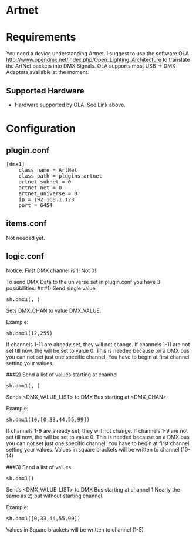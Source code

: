 # Artnet

# Requirements

You need a device understanding Artnet.
I suggest to use the software OLA http://www.opendmx.net/index.php/Open_Lighting_Architecture to translate the ArtNet packets into DMX Signals.
OLA supports most USB -> DMX Adapters available at the moment.

## Supported Hardware

* Hardware supported by OLA. See Link above. 

# Configuration

## plugin.conf

<pre>
[dmx1]
	class_name = ArtNet
	class_path = plugins.artnet
	artnet_subnet = 0
	artnet_net = 0
	artnet_universe = 0
	ip = 192.168.1.123
	port = 6454
</pre>

## items.conf

Not needed yet.

## logic.conf
Notice: First DMX channel is 1! Not 0!

To send DMX Data to the universe set in plugin.conf you have 3 possibilities:
###1) Send single value
<pre>sh.dmx1(<DMX_CHAN>, <DMX_VALUE>)</pre>
Sets DMX_CHAN to value DMX_VALUE.

Example:
<pre>sh.dmx1(12,255)</pre>
If channels 1-11 are already set, they will not change.
If channels 1-11 are not set till now, the will be set to value 0. 
This is needed because on a DMX bus you can not set just one specific channel.
You have to begin at first channel setting your values.

###2) Send a list of values starting at channel
<pre>sh.dmx1(<DMX_CHAN>, <DMX_VALUE_LIST>)</pre>
Sends <DMX_VALUE_LIST> to DMX Bus starting at <DMX_CHAN>

Example:
<pre>sh.dmx1(10,[0,33,44,55,99])</pre>
If channels 1-9 are already set, they will not change.
If channels 1-9 are not set till now, the will be set to value 0. 
This is needed because on a DMX bus you can not set just one specific channel.
You have to begin at first channel setting your values.
Values in square brackets will be written to channel (10-14)

###3) Send a list of values 
<pre>sh.dmx1(<DMX_VALUE_LIST>)</pre>
Sends <DMX_VALUE_LIST> to DMX Bus starting at channel 1
Nearly the same as 2) but without starting channel.

Example:
<pre>sh.dmx1([0,33,44,55,99])</pre>
Values in Square brackets will be written to channel (1-5)

